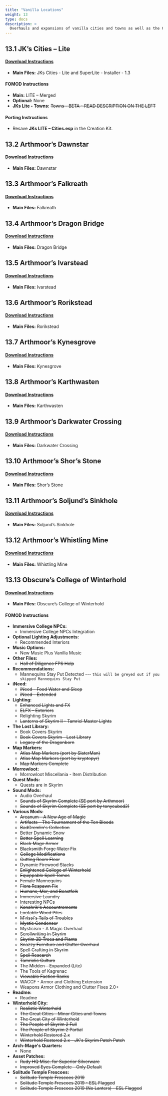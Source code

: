```yaml
---
title: "Vanilla Locations"
weight: 13
type: docs
description: >
  Overhauls and expansions of vanilla cities and towns as well as the College of Winterhold.
---
```


## 13.1 JK’s Cities – Lite

#### [Download Instructions](https://www.nexusmods.com/skyrim/mods/71018?tab=files)

* **Main Files:** JKs Cities - Lite and SuperLite - Installer - 1.3

#### FOMOD Instructions

* **Main:** LITE – Merged
* **Optional:** None
* **JKs Lite - Towns:** ~~Towns - BETA - READ DESCRIPTION ON THE LEFT~~

#### Porting Instructions

* Resave **JKs LITE – Cities.esp** in the Creation Kit.

## 13.2 Arthmoor’s Dawnstar

#### [Download Instructions](https://www.nexusmods.com/skyrimspecialedition/mods/13607?tab=files)

* **Main Files:** Dawnstar

## 13.3 Arthmoor’s Falkreath

#### [Download Instructions](https://www.nexusmods.com/skyrimspecialedition/mods/21266?tab=files)

* **Main Files:** Falkreath

## 13.4 Arthmoor’s Dragon Bridge

#### [Download Instructions](https://www.nexusmods.com/skyrimspecialedition/mods/8683?tab=files)

* **Main Files:** Dragon Bridge

## 13.5 Arthmoor’s Ivarstead

#### [Download Instructions](https://www.nexusmods.com/skyrimspecialedition/mods/349?tab=files)

* **Main Files:** Ivarstead

## 13.6 Arthmoor’s Rorikstead

#### [Download Instructions](https://www.nexusmods.com/skyrimspecialedition/mods/16881?tab=files)

* **Main Files:** Rorikstead

## 13.7 Arthmoor’s Kynesgrove

#### [Download Instructions](https://www.nexusmods.com/skyrimspecialedition/mods/351?tab=files)

* **Main Files:** Kynesgrove

## 13.8 Arthmoor’s Karthwasten

#### [Download Instructions](https://www.nexusmods.com/skyrimspecialedition/mods/350?tab=files)

* **Main Files:** Karthwasten

## 13.9 Arthmoor’s Darkwater Crossing

#### [Download Instructions](https://www.nexusmods.com/skyrimspecialedition/mods/326?tab=files)

* **Main Files:** Darkwater Crossing

## 13.10 Arthmoor’s Shor’s Stone

#### [Download Instructions](https://www.nexusmods.com/skyrimspecialedition/mods/354?tab=files)

* **Main Files:** Shor’s Stone

## 13.11 Arthmoor’s Soljund’s Sinkhole

#### [Download Instructions](https://www.nexusmods.com/skyrimspecialedition/mods/358?tab=files)

* **Main Files:** Soljund’s Sinkhole

## 13.12 Arthmoor’s Whistling Mine

#### [Download Instructions](https://www.nexusmods.com/skyrimspecialedition/mods/367?tab=files)

* **Main Files:** Whistling Mine

## 13.13 Obscure’s College of Winterhold

#### [Download Instructions](https://www.nexusmods.com/skyrimspecialedition/mods/20514?tab=files)

* **Main Files:** Obscure’s College of Winterhold

#### FOMOD Instructions

* **Immersive College NPCs:**
  - Immersive College NPCs Integration
* **Optional Lighting Adjustments:**
  - Recommended Interiors
* **Music Options:**
  - New Music Plus Vanilla Music
* **Other Files:**
  - ~~Hall of Diligence FPS Help~~
* **Recommendations:**
  - Mannequins Stay Put Detected --- `this will be greyed out if you skipped Mannequins Stay Put`
* **iNeed:**
  * ~~iNeed - Food Water and Sleep~~
  * ~~iNeed - Extended~~
* **Lighting:**
  - ~~Enhanced Lights and FX~~
  - ~~ELFX - Exteriors~~
  - Relighting Skyrim
  - ~~Lanterns of Skyrim II - Tamriel Master Lights~~
* **The Lost Library:**
  - Book Covers Skyrim
  - ~~Book Covers Skyrim - Lost Library~~
  - ~~Legacy of the Dragonborn~~
* **Map Markers:**
  * ~~Atlas Map Markers (port by SlaterMan)~~
  * ~~Atlas Map Markers (port by kryptopyr)~~
  * ~~Map Markers Complete~~
* **Morrowloot:**
  - Morrowloot Miscellania - Item Distribution
* **Quest Mods:**
  - Quests are in Skyrim
* **Sound Mods:**
  - Audio Overhaul
  - ~~Sounds of Skyrim Complete (SE port by Arthmoor)~~
  - ~~Sounds of Skyrim Complete (SE port by tonycubed2)~~
* **Various Mods:**
  - ~~Arcanum - A New Age of Magic~~
  - ~~Artifacts - The Tournament of the Ten Bloods~~
  - ~~BadGremlin's Collection~~
  - Better Dynamic Snow
  - ~~Better Spell Learning~~
  - ~~Black Mage Armor~~
  - ~~Blacksmith Forge Water Fix~~
  - ~~College Modifications~~
  - ~~Cutting Room Floor~~
  - ~~Dynamic Firewood Stacks~~
  - ~~Enlightened College of Winterhold~~
  - ~~Equippable Spell Tomes~~
  - ~~Female Mannequins~~
  - ~~Flora Respawn Fix~~
  - ~~Humans, Mer, and Beastfolk~~
  - ~~Immersive Laundry~~
  - Interesting NPCs
  - ~~Konahrik's Accountrements~~
  - ~~Lootable Wood Piles~~
  - ~~M'rissi's Tails of Troubles~~
  - ~~Mystic Condenser~~
  - Mysticism - A Magic Overhaul
  - ~~Scrollwriting in Skyrim~~
  - ~~Skyrim 3D Trees and Plants~~
  - ~~Snazzy Furniture and Clutter Overhaul~~
  - ~~Spell Crafting in Skyrim~~
  - ~~Spell Research~~
  - ~~Tamrielic Culture~~
  - ~~The Midden - Expanded (Lite)~~
  - The Tools of Kagrenac
  - ~~Viewable Faction Ranks~~
  - WACCF - Armor and Clothing Extension
  - Weapons Armor Clothing and Clutter Fixes 2.0+
* **Readme:**
  * Readme
* **Winterhold City:**
  * ~~Realistic Winterhold~~
  * ~~The Great Cities - Minor Cities and Towns~~
  * ~~The Great City of Winterhold~~
  * ~~The People of Skyrim 2 Full~~
  * ~~The People of Skyrim 2 Partial~~
  * ~~Winterhold Restored 2.x~~
  * ~~Winterhold Restored 2.x - JK's Skyrim Patch Patch~~
* **Arch-Mage's Quarters:**
  * None
* **Asset Patches:**
  - ~~Rudy HQ Misc. for Superior Silverware~~
  - ~~Improved Eyes Complete - Only Default~~
* **Solitude Temple Frescoes:**
  - ~~Solitude Temple Frescoes 2019~~
  - ~~Solitude Temple Frescoes 2019 - ESL Flagged~~
  - ~~Solitude Temple Frescoes 2019 (No Lanters) - ESL Flagged~~